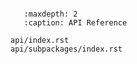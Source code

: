 ```{include} ../README.md
```

```{toctree}
   :maxdepth: 2
   :caption: API Reference
   
api/index.rst
api/subpackages/index.rst
```
